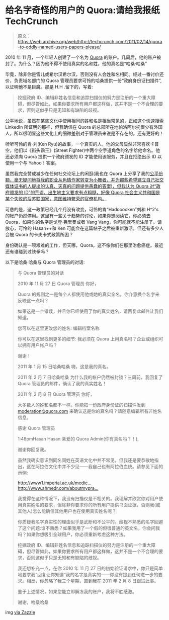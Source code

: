 # 给名字奇怪的用户的 Quora:请给我报纸 TechCrunch

> 原文：<https://web.archive.org/web/http://techcrunch.com/2011/02/14/quora-to-oddly-named-users-papers-please/>

2010 年 11 月，一个年轻人创建了一个名为 [Quora](https://web.archive.org/web/20230203023753/http://quora.com/) 的账户。几周后，他的账户被封了。为什么？因为他不得不使用真实的名和姓，他的真名是“哈桑·哈桑”

毕竟，除非你是雪儿或希尔汉希尔汉，否则没有人会姓和名相同。经过一番讨价还价，负责域名部门的 Quora 管理员要求可怜的哈桑提供一份“政府身份证扫描件”,以证明他不是巨魔。那是 H.H .留下的，写着:

> 挖掘政府 ID、编辑非姓名信息和追踪扫描仪的努力是注册的一个重大障碍，但尽管如此，如果你要求所有用户都这样做，这并不是一个不合理的要求，否则这似乎只是无知和有缺陷的歧视。

公平地说，虽然在某些文化中使用相同的姓和名是相当常见的，正如这个快速搜索 LinkedIn 所证明的那样，但我确信在 Quora 的总部所在地帕洛阿尔托很少有外国人，所以很明显这些文化上的细微差别对于管理员来说是不存在的。还有更好的！

听听可怜的肯·刘(Ken Ryu)的故事，一个真实的人，他的父母显然非常喜欢卡普空，他们以《街头霸王》(Street Fighter)中两个空手道角色的名字给他命名。他还必须向 Quora 提供一个政府颁发的 ID 才能使用该服务，并且在拒绝出示 ID 以使用一个与 Yahoo！答案。

虽然我完全赞成减少在任何社交论坛上的闲逛(我也在 Quora 上分享了我的[公平份额，毫无疑问地将我的职业从色情作家转变为小舞者，并为那些希望建立自己社交媒体证书的人提出的认真、天真的问题提供愚蠢的答案)，但我认为 Quora 对“政府颁发的 ID”的荒谬、出生地主义要求有点粗糙，好像 Quora 社会主义共和国是某个失败的后苏联国家，意图维持繁荣的官僚机构。](https://web.archive.org/web/20230203023753/http://www.quora.com/John-Biggs)

可悲的是，这一政策已经几个月没有改变，可怜的肯“Hadooooken”刘和 H^2's 的帐户仍然停用。这里有一些关于趋势的讨论，如果你想阅读它，你必须去 Quora，如果你的名字是戈登·弗里曼或者 Vang Vang，你可能就不能注册了。请放心，可怜的 Hasan++和 Ken 可能会在这篇帖子之后被重新激活，但还有多少人会被 Quora 的卡夫卡式政策所困？

身份确认是一项艰难的工作，但天哪，Quora，这不像你们在那里治愈癌症。最近还有谁碰到过铁拳吗？

以下是哈桑·哈桑与 Quora 管理员的对话:

> 与 Quora 管理员的对话
> 
> 2010 年 11 月 27 日 Quora 管理员
> 你好，
> 
> Quora 的规则之一是每个人都使用他或她的真实全名。你介意换个名字来反映这一点吗？
> 
> 如果这是一个错误，并且你已经使用了你的真实姓名，请回复此邮件让我们知道。
> 
> 您可以在这里更改您的姓名:
> 编辑档案名称
> 
> 你可以在这里找到更多的细节:
> 我必须在 Quora 上用真名吗？企业或组织可以拥有用户帐户吗？
> 
> 谢谢！
> 
> 2011 年 1 月 15 日哈桑哈桑
> 嗨，这是我的真名。
> 
> 2011 年 2 月 7 日哈桑哈桑
> 为什么我的帐户仍然被封锁？三周前，我回复了 Quora 管理员的邮件，确认了我的真实姓名！
> 
> 2011 年 2 月 8 日 Quora 管理员
> 你好，
> 
> 大多数人的姓和名都不一样。你能把一份政府身份证的扫描件发到 moderation@quora.com 来确认这是你的真名吗？请随意编辑所有非姓名信息。
> 
> 感谢 Quora 管理员
> 
> 1:48pmHasan Hasan
> 亲爱的 Quora Admin(你有真名吗？！),
> 
> 谢谢你回复我。
> 
> 虽然我确实意识到同名同姓在英语文化中并不常见，但我还是要恭敬地指出，这在阿拉伯文化中并不少见——我自己也有阿拉伯血统。请参见下面的示例:
> 
> http://www1.imperial.ac.uk/medic…
> http://www.ahmedr.com/aboutmypra…
> 
> 我觉得在这种情况下，我没有扫描仪是不相关的。我理解并欣赏你对用户使用真实姓名的要求，但除非你要求你的所有用户提供书面证据，否则我(或其他人)怎么能确信其他用户也在使用真实姓名呢？
> 
> 你质疑我名字真实性的理由似乎是武断和不公平的。歧视不熟悉的名字回避了这个问题:谁不熟悉？如果我用了一个假的但很普通的英文名，你会问我吗？如果你想吸引全球用户，你必须重新考虑这种方法。
> 
> 挖掘政府 ID、编辑非姓名信息和追踪扫描仪的努力是注册的一个重大障碍，但尽管如此，如果你要求所有用户都这样做，这并不是一个不合理的要求，否则这似乎只是无知和有缺陷的歧视。
> 
> 我还想补充一点，在你 2010 年 11 月 27 日的初始验证请求中，你只是简单地要求我“回复让你知道”我的名字是真实的——你没有提到任何进一步的要求。相反，你忽略了我三个星期，直到我在 2011 年 2 月 8 日跟进此事。
> 
> 鉴于上述情况，如果您能立即解冻我的账户，我将不胜感激。
> 
> 谢谢，哈桑哈桑

img [via Zazzle](https://web.archive.org/web/20230203023753/http://www.zazzle.com/your_papers_please_in_german_dog_shirt-155482287255688377)